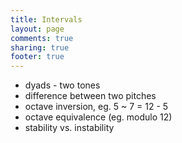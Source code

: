 ```yaml
---
title: Intervals
layout: page
comments: true
sharing: true
footer: true
---
```


- dyads - two tones
- difference between two pitches
- octave inversion, eg. 5 ~ 7 = 12 - 5
- octave equivalence (eg. modulo 12)
- stability vs. instability